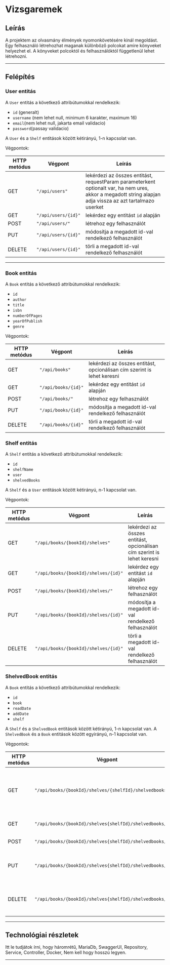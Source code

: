 # Vizsgaremek

## Leírás

A projektem az olvasmány élmények nyomonkövetésére kinál megoldást. Egy felhasználó létrehozhat maganak különböző polcokat amire könyveket helyezhet el. A könyveket polcoktól és felhasználóktól függetlenül lehet létrehozni.

---

## Felépítés

### User entitás

A `User` entitás a következő attribútumokkal rendelkezik:

- `id` (generalt)
- `username` (nem lehet null, minimum 6 karakter, maximum 16)
- `email`(nem lehet null, jakarta email validacio)
- `password`(passay validacio)

A `User` és a `Shelf` entitások között kétirányú, 1-n kapcsolat van.

Végpontok:

| HTTP metódus | Végpont             | Leírás                                                                                                                                                     |
| ------------ | ------------------- | ---------------------------------------------------------------------------------------------------------------------------------------------------------- |
| GET          | `"/api/users"`      | lekérdezi az összes entitást, requestParam parameterkent optionalt var, ha nem ures, akkor a megadott string alapjan adja vissza az azt tartalmazo userket |
| GET          | `"/api/users/{id}"` | lekérdez egy entitást `id` alapján                                                                                                                         |
| POST         | `"/api/users/"`     | létrehoz egy felhasználót                                                                                                                                  |
| PUT          | `"/api/users/{id}"` | módosítja a megadott id-val rendelkező felhasználót                                                                                                        |
| DELETE       | `"/api/users/{id}"` | törli a megadott id-val rendelkező felhasználót                                                                                                            |

---

### Book entitás

A `Book` entitás a következő attribútumokkal rendelkezik:

- `id`
- `author`
- `title`
- `isbn`
- `numberOfPages`
- `yearOfPublish`
- `genre`

Végpontok:

| HTTP metódus | Végpont             | Leírás                                                                  |
| ------------ | ------------------- | ----------------------------------------------------------------------- |
| GET          | `"/api/books"`      | lekérdezi az összes entitást, opcionálisan cím szerint is lehet keresni |
| GET          | `"/api/books/{id}"` | lekérdez egy entitást `id` alapján                                      |
| POST         | `"/api/books/"`     | létrehoz egy felhasználót                                               |
| PUT          | `"/api/books/{id}"` | módosítja a megadott id-val rendelkező felhasználót                     |
| DELETE       | `"/api/books/{id}"` | törli a megadott id-val rendelkező felhasználót                         |

### Shelf entitás

A `Shelf` entitás a következő attribútumokkal rendelkezik:

- `id`
- `shelfName`
- `user`
- `shelvedBooks`

A `Shelf` és a `User` entitások között kétirányú, n-1 kapcsolat van.

Végpontok:

| HTTP metódus | Végpont                              | Leírás                                                                  |
| ------------ | ------------------------------------ | ----------------------------------------------------------------------- |
| GET          | `"/api/books/{bookId}/shelves"`      | lekérdezi az összes entitást, opcionálisan cím szerint is lehet keresni |
| GET          | `"/api/books/{bookId}/shelves/{id}"` | lekérdez egy entitást `id` alapján                                      |
| POST         | `"/api/books/{bookId}/shelves/"`     | létrehoz egy felhasználót                                               |
| PUT          | `"/api/books/{bookId}/shelves/{id}"` | módosítja a megadott id-val rendelkező felhasználót                     |
| DELETE       | `"/api/books/{bookId}/shelves/{id}"` | törli a megadott id-val rendelkező felhasználót                         |

### ShelvedBook entitás

A `Book` entitás a következő attribútumokkal rendelkezik:

- `id`
- `book`
- `readDate`
- `addDate`
- `shelf`

A `Shelf` és a `ShelvedBook` entitások között kétirányú, 1-n kapcsolat van.
A `ShelvedBook` és a `Book` entitások között egyirányú, n-1 kapcsolat van.

Végpontok:

| HTTP metódus | Végpont                                                    | Leírás                                                                  |
| ------------ | ---------------------------------------------------------- | ----------------------------------------------------------------------- |
| GET          | `"/api/books/{bookId}/shelves/{shelfId}/shelvedbooks"`     | lekérdezi az összes entitást, opcionálisan cím szerint is lehet keresni |
| GET          | `"/api/books/{bookId}/shelves{shelfId}/shelvedbooks/{id}"` | lekérdez egy entitást `id` alapján                                      |
| POST         | `"/api/books/{bookId}/shelves{shelfId}/shelvedbooks/"`     | létrehoz egy felhasználót                                               |
| PUT          | `"/api/books/{bookId}/shelves{shelfId}/shelvedbooks/{id}"` | módosítja a megadott id-val rendelkező felhasználót                     |
| DELETE       | `"/api/books/{bookId}/shelves{shelfId}/shelvedbooks/{id}"` | törli a megadott id-val rendelkező felhasználót                         |

---

## Technológiai részletek

Itt le tudjátok írni, hogy háromrétű, MariaDb, SwaggerUI, Repository, Service, Controller, Docker, Nem kell hogy hosszú legyen.

---
